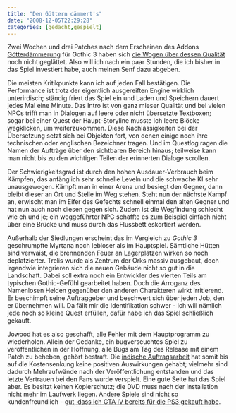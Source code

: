```yaml
---
title: "Den Göttern dämmert's"
date: "2008-12-05T22:29:28"
categories: [gedacht,gespielt]
---
```


Zwei Wochen und drei Patches nach dem Erscheinen des Addons [Götterdämmerung](/2008/04/16/kaffeesatzlesen-gothic-iii-bekommt-ein-addon/) für Gothic 3 haben sich [die Wogen über dessen Qualität](http://www.gamestar.de/interviews/1951513/gothic_3_goetterdaemmerung.html) noch nicht geglättet. Also will ich nach ein paar Stunden, die ich bisher in das Spiel investiert habe, auch meinen Senf dazu abgeben.

Die meisten Kritikpunkte kann ich auf jeden Fall bestätigen. Die Performance ist trotz der eigentlich ausgereiften Engine wirklich unterirdisch; ständig friert das Spiel ein und Laden und Speichern dauert jedes Mal eine Minute. Das Intro ist von ganz mieser Qualität und bei vielen NPCs trifft man in Dialogen auf leere oder nicht übersetzte Textboxen; sogar bei einer Quest der Haupt-Storyline musste ich leere Blöcke wegklicken, um weiterzukommen. Diese Nachlässigkeiten bei der Übersetzung setzt sich bei Objekten fort, von denen einige noch ihre technischen oder englischen Bezeichner tragen. Und im Questlog ragen die Namen der Aufträge über den sichtbaren Bereich hinaus; teilweise kann man nicht bis zu den wichtigen Teilen der erinnerten Dialoge scrollen.

Der Schwierigkeitsgrad ist durch den hohen Ausdauer-Verbrauch beim Kämpfen, das anfänglich sehr schnelle Leveln und die schwache KI sehr unausgewogen. Kämpft man in einer Arena und besiegt den Gegner, dann bleibt dieser an Ort und Stelle im Weg stehen. Steht nun der nächste Kampf an, erwischt man im Eifer des Gefechts schnell einmal den alten Gegner und hat nun auch noch diesen gegen sich. Zudem ist die Wegfindung schlecht wie eh und je; ein weggeführter NPC schaffte es zum Beispiel einfach nicht über eine Brücke und muss durch das Flussbett eskortiert werden.

Außerhalb der Siedlungen erscheint das im Vergleich zu *Gothic 3* geschrumpfte Myrtana noch lebloser als im Hauptspiel. Sämtliche Hütten sind verwaist, die brennenden Feuer an Lagerplätzen wirken so noch deplatzierter. Trelis wurde als Zentrum der Orks massiv ausgebaut, doch irgendwie integrieren sich die neuen Gebäude nicht so gut in die Landschaft. Dabei soll extra noch ein Entwickler des vierten Teils am typischen Gothic-Gefühl gearbeitet haben. Doch die Arroganz des Namenlosen Helden gegenüber den anderen Charakteren wirkt irritierend. Er beschimpft seine Auftraggeber und beschwert sich über jeden Job, den er übernehmen will. Da fällt mir die Identifikation schwer - ich will nämlich jede noch so kleine Quest erfüllen, dafür habe ich das Spiel schließlich gekauft.
 
Jowood hat es also geschafft, alle Fehler mit dem Hauptprogramm zu wiederholen. Allein der Gedanke, ein bugverseuchtes Spiel zu veröffentlichen in der Hoffnung, alle Bugs am Tag des Release mit einem Patch zu beheben, gehört bestraft. Die [indische Auftragsarbeit](/2008/08/24/outsourcing-jetzt-auch-bei-pc-spielen/) hat somit bis auf die Kostensenkung keine positiven Auswirkungen gehabt; vielmehr sind dadurch Mehraufwände nach der Veröffentlichung entstanden und das letzte Vertrauen bei den Fans wurde verspielt. Eine gute Seite hat das Spiel aber. Es besitzt keinen Kopierschutz; die DVD muss nach der Installation nicht mehr im Laufwerk liegen. Andere Spiele sind nicht so kundenfreundlich - [gut, dass ich GTA IV bereits für die PS3 gekauft habe](http://www.pcgameshardware.de/aid,669159/News/GTA_4_PC_Schlagende_Argumente_warum_sie_das_Spiel_nicht_zum_Start_kaufen_sollten/).
